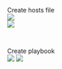 Create hosts file
<br>
<img src="https://github.com/LawrenceDavy13/DevopsProject-2-Java/blob/main/images/ansible/Create%20playbook/image.png">
<br>
<img src="https://github.com/LawrenceDavy13/DevopsProject-2-Java/blob/main/images/ansible/Create%20playbook/image2.png">

<br>

Create playbook
<br>
<img src="https://github.com/LawrenceDavy13/DevopsProject-2-Java/blob/main/images/ansible/Create%20playbook/image3.png">
<img src="https://github.com/LawrenceDavy13/DevopsProject-2-Java/blob/main/images/ansible/Create%20playbook/image4.png">
